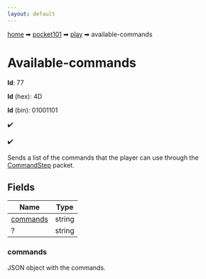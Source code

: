 ```yaml
---
layout: default
---
```


[home](/) ➡ [pocket101](/protocol/pocket101) ➡ [play](/protocol/pocket101/play) ➡ available-commands

# Available-commands

**Id**: 77

**Id** (hex): 4D

**Id** (bin): 01001101

✔️

✔️

Sends a list of the commands that the player can use through the [CommandStep](#play_command-step) packet.

## Fields

Name | Type
---|---
[commands](#commands) | string
? | string

### commands

JSON object with the commands.

